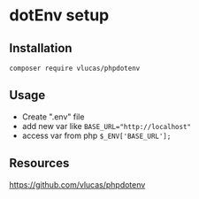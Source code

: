 # dotEnv setup

## Installation

```
composer require vlucas/phpdotenv
```

## Usage

* Create ".env" file
* add new var like `BASE_URL="http://localhost"`
* access var from php  `$_ENV['BASE_URL'];`

## Resources

https://github.com/vlucas/phpdotenv
